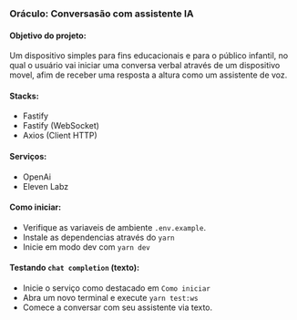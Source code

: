 ### Oráculo: Conversasão com assistente IA

#### Objetivo do projeto:

Um dispositivo simples para fins educacionais e para o público infantil, no qual o usuário vai iniciar uma conversa verbal através de um dispositivo movel, afim de receber uma resposta a altura como um assistente de voz.

#### Stacks:

- Fastify
- Fastify (WebSocket)
- Axios (Client HTTP)

#### Serviços:

- OpenAi
- Eleven Labz

#### Como iniciar:

- Verifique as variaveis de ambiente `.env.example`.
- Instale as dependencias através do `yarn`
- Inicie em modo dev com `yarn dev`

#### Testando `chat completion` (texto):

- Inicie o serviço como destacado em `Como iniciar`
- Abra um novo terminal e execute `yarn test:ws`
- Comece a conversar com seu assistente via texto.
